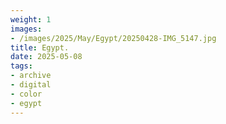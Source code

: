 ```yaml
---
weight: 1
images:
- /images/2025/May/Egypt/20250428-IMG_5147.jpg
title: Egypt.
date: 2025-05-08
tags:
- archive
- digital
- color
- egypt
---
```



